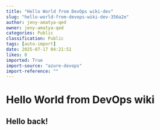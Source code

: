 ```yaml
---
title: "Hello World from DevOps wiki-dev"
slug: "hello-world-from-devops-wiki-dev-356a2e"
author: jeny-amatya-qed
owner: jeny-amatya-qed
categories: Public
classification: Public
tags: [auto-import]
date: 2025-07-17 04:21:51
likes: 0
imported: True 
import-source: "azure-devops"
import-reference: ""
---
```


# Hello World from DevOps wiki

## Hello back!